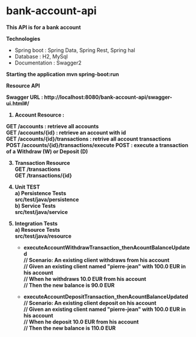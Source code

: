 # bank-account-api
<b> This API is for a bank account </b>

<b> Technologies </b>
- Spring boot : Spring Data, Spring Rest, Spring hal  
- Database : H2, MySql  
- Documentation : Swagger2  

<b>Starting the application <b>
   mvn spring-boot:run
  
   
<b>Resource API </b>

Swagger URL : http://localhost:8080/bank-account-api/swagger-ui.html#/

1) Account Resource :

GET /accounts	: retrieve all accounts    
GET /accounts/{id}	: retrieve an account with id   
GET /accounts/{id}/transactions	: retrive all account transactions   
POST /accounts/{id}/transactions/execute	POST : execute a transaction of a Withdraw (W) or Deposit (D)  

3) Transaction Resource  
GET /transactions  
GET /transactions/{id}    	

1) Unit TEST  
a) Persistence Tests  
  src/test/java/persistence  
  b) Service Tests  
  src/test/java/service  
2) Integration Tests  
a) Resource Tests    
   src/test/java/resource  
    * executeAccountWithdrawTransaction_thenAcountBalanceUpdated  
       // Scenario: An existing client withdraws from his account  
	     // Given an existing client named "pierre-jean" with 100.0 EUR in his account  
	     // When he withdraws 10.0 EUR from his account  
	     // Then the new balance is 90.0 EUR  
   
    * executeAccountDepositTransaction_thenAcountBalanceUpdated  
       // Scenario: An existing client deposit on his account  
	     // Given an existing client named "pierre-jean" with 100.0 EUR in his account  
	     // When he deposit 10.0 EUR from his account  
	     // Then the new balance is 110.0 EUR  
    
